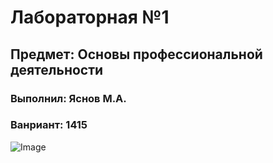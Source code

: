 # Лабораторная №1 
## Предмет: Основы профессиональной деятельности 
### Выполнил: Яснов М.А. 
### Ванриант: 1415 

![Image](https://www.meme-arsenal.com/memes/b4232a2b2525ecea0fabccb83fb438d2.jpg)